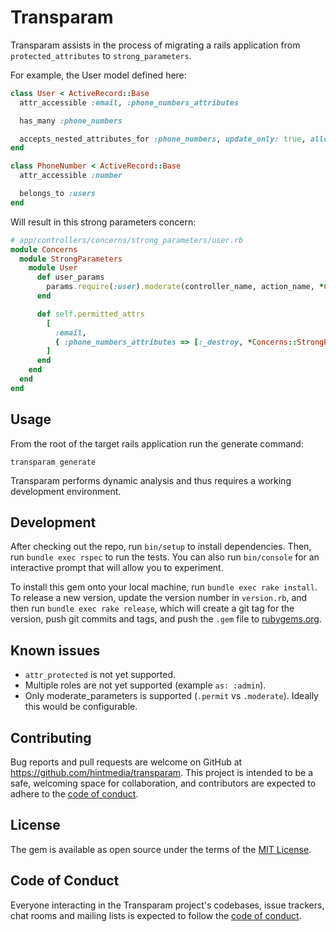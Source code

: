 # Transparam

Transparam assists in the process of migrating a rails application from `protected_attributes` to `strong_parameters`.

For example, the User model defined here:

```ruby
class User < ActiveRecord::Base
  attr_accessible :email, :phone_numbers_attributes

  has_many :phone_numbers

  accepts_nested_attributes_for :phone_numbers, update_only: true, allow_destroy: true
end

class PhoneNumber < ActiveRecord::Base
  attr_accessible :number

  belongs_to :users
end
```

Will result in this strong parameters concern:

```ruby
# app/controllers/concerns/strong_parameters/user.rb
module Concerns
  module StrongParameters
    module User
      def user_params
        params.require(:user).moderate(controller_name, action_name, *Concerns::StrongParameters::Foo::Bar::User.permitted_attrs)
      end

      def self.permitted_attrs
        [
          :email,
          { :phone_numbers_attributes => [:_destroy, *Concerns::StrongParameters::PhoneNumber.permitted_attrs] }
        ]
      end
    end
  end
end
```

## Usage

From the root of the target rails application run the generate command:

`transparam generate`

Transparam performs dynamic analysis and thus requires a working development environment.

## Development

After checking out the repo, run `bin/setup` to install dependencies. Then, run `bundle exec rspec` to run the tests. You can also run `bin/console` for an interactive prompt that will allow you to experiment.

To install this gem onto your local machine, run `bundle exec rake install`. To release a new version, update the version number in `version.rb`, and then run `bundle exec rake release`, which will create a git tag for the version, push git commits and tags, and push the `.gem` file to [rubygems.org](https://rubygems.org).

## Known issues

- `attr_protected` is not yet supported.
- Multiple roles are not yet supported (example `as: :admin`).
- Only moderate_parameters is supported (`.permit` vs `.moderate`). Ideally this would be configurable. 

## Contributing

Bug reports and pull requests are welcome on GitHub at https://github.com/hintmedia/transparam. This project is intended to be a safe, welcoming space for collaboration, and contributors are expected to adhere to the [code of conduct](https://github.com/hintmedia/transparam/blob/master/CODE_OF_CONDUCT.md).

## License

The gem is available as open source under the terms of the [MIT License](https://opensource.org/licenses/MIT).

## Code of Conduct

Everyone interacting in the Transparam project's codebases, issue trackers, chat rooms and mailing lists is expected to follow the [code of conduct](https://github.com/hintmedia/transparam/blob/master/CODE_OF_CONDUCT.md).
